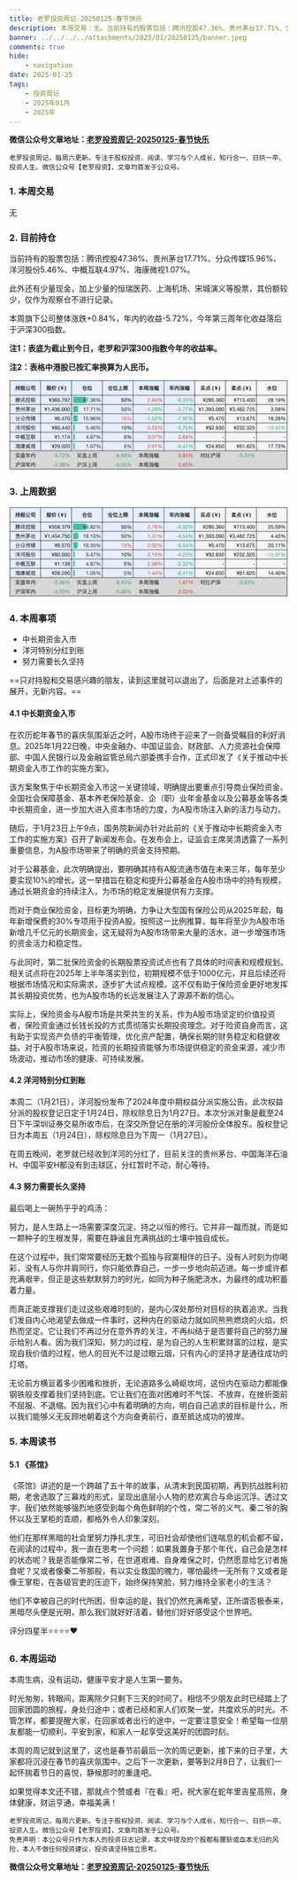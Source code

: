```yaml
---
title: 老罗投资周记-20250125-春节快乐
description: 本周交易：无。当前持有的股票包括：腾讯控股47.36%、贵州茅台17.71%、分众传媒15.96%、洋河股份5.46%、中概互联4.97%、海康微视1.07%。此外还有少量现金，加上少量的恒瑞医药、上海机场、宋城演义等股票，其份额较少，仅作为观察仓不进行记录。本周旗下公司整体涨跌+0.84%，年内的收益-5.72%，今年第三周年化收益落后于沪深300指数。
banner: ../../../../attachments/2025/01/20250125/banner.jpeg
comments: true
hide:
    - navigation
date: 2025-01-25
tags:
    - 投资周记
    - 2025年01月
    - 2025年
---
```


__微信公众号文章地址：[老罗投资周记-20250125-春节快乐](https://mp.weixin.qq.com/s/h2wXKhSDmm4sElt37d4x2w)__

```
老罗投资周记，每周六更新。专注于股权投资、阅读、学习与个人成长，知行合一、日拱一卒、投资人生。微信公众号【老罗投资】，文章均首发于公众号。
```

### 1. 本周交易

无

### 2. 目前持仓

当前持有的股票包括：腾讯控股47.36%、贵州茅台17.71%、分众传媒15.96%、洋河股份5.46%、中概互联4.97%、海康微视1.07%。

此外还有少量现金，加上少量的恒瑞医药、上海机场、宋城演义等股票，其份额较少，仅作为观察仓不进行记录。

本周旗下公司整体涨跌<span class="red">+0.84%</span>，年内的收益<span class="green">-5.72%</span>，今年第三周年化收益落后于沪深300指数。

**注1：表底为截止到今日，老罗和沪深300指数今年的收益率。**

**注2：表格中港股已按汇率换算为人民币。**

![目前持仓](../../../attachments/2025/01/20250125/1.jpg)

### 3. 上周数据

![上周数据](../../../attachments/2025/01/20250125/2.jpg)

### 4. 本周事项

+ 中长期资金入市
+ 洋河特别分红到账
+ 努力需要长久坚持

==只对持股和交易感兴趣的朋友，读到这里就可以退出了。后面是对上述事件的展开，无新内容。==

#### 4.1 中长期资金入市

在农历蛇年春节的喜庆氛围渐近之时，A股市场终于迎来了一则备受瞩目的利好消息。2025年1月22日晚，中央金融办、中国证监会、财政部、人力资源社会保障部、中国人民银行以及金融监管总局六部委携手合作，正式印发了《关于推动中长期资金入市工作的实施方案》。

该方案聚焦于中长期资金入市这一关键领域，明确提出要重点引导商业保险资金、全国社会保障基金、基本养老保险基金、企（职）业年金基金以及公募基金等各类中长期资金，进一步加大进入资本市场的力度，为A股市场注入新的活力与动力。

随后，于1月23日上午9点，国务院新闻办针对此前的《关于推动中长期资金入市工作的实施方案》召开了新闻发布会。在发布会上，证监会主席吴清透露了一系列重要信息，为A股市场带来了明确的资金支持预期。

对于公募基金，此次明确提出，要明确其持有A股流通市值在未来三年，每年至少要实现10%的增长。这一举措旨在稳定和提升公募基金在A股市场中的持有规模，通过长期资金的持续注入，为市场的稳定发展提供有力支撑。

而对于商业保险资金，目标更为明确，力争让大型国有保险公司从2025年起，每年新增保费的30%专项用于投资A股。按照这一比例推算，每年将至少为A股市场新增几千亿元的长期资金，这无疑将为A股市场带来大量的活水，进一步增强市场的资金活力和稳定性。

与此同时，第二批保险资金的长期股票投资试点也有了具体的时间表和规模规划。相关试点将在2025年上半年落实到位，初期规模不低于1000亿元，并且后续还将根据市场情况和实际需求，逐步扩大试点规模。这不仅有助于保险资金更好地发挥其长期投资优势，也为A股市场的长远发展注入了源源不断的信心。

实际上，保险资金与A股市场是共荣共生的关系，作为A股市场坚定的价值投资者，保险资金通过长钱长投的方式贯彻落实长期投资理念。对于险资自身而言，这有助于实现资产负债的平衡管理，优化资产配置，确保长期的财务稳定和稳健收益。对于A股市场来说，险资的长期投资能够为市场提供稳定的资金来源，减少市场波动，推动市场的健康、可持续发展。

#### 4.2 洋河特别分红到账

本周二（1月21日），洋河股份发布了2024年度中期权益分派实施公告。此次权益分派的股权登记日定于1月24日，除权除息日为1月27日。本次分派对象是截至24日下午深圳证券交易所收市后，在深交所登记在册的洋河股份全体股东。股权登记日为本周五（1月24日），除权除息日为下周一（1月27日）。

在周五晚间，老罗就已经收到洋河的分红了，目前关注的贵州茅台、中国海洋石油H、中国平安H都没有到击球区，分红暂时不动，耐心等待。

#### 4.3 努力需要长久坚持

最后喝上一碗热乎乎的鸡汤：

努力，是人生路上一场需要深度沉淀、持之以恒的修行。它并非一蹴而就，而是如一颗种子的生根发芽，需要在静谧且充满挑战的土壤中独自成长。

在这个过程中，我们常常要经历无数个孤独与寂寞相伴的日子。没有人时刻为你喝彩，没有人与你并肩同行，你只能依靠自己，一步一步地向前迈进。每一步或许都充满艰辛，但正是这些默默努力的时光，如同为种子施肥浇水，为最终的成功积蓄着力量。

而真正能支撑我们走过这些艰难时刻的，是内心深处那份对目标的执着追求。当我们发自内心地渴望去做成一件事时，这种内在的驱动力就如同熊熊燃烧的火焰，炽热而坚定。它让我们不再过分在意外界的关注，不再纠结于是否要将自己的努力展示给别人看。因为我们深知，努力的过程，是为自己的人生积累财富的过程，是实现自我价值的过程，他人的目光不过是过眼云烟，只有内心的坚持才是通往成功的灯塔。

无论前方横亘着多少困难和挫折，无论道路多么崎岖坎坷，这份内在驱动力都能像钢铁般支撑着我们坚持到底。它让我们在面对困难时不气馁、不放弃，在挫折面前不屈服、不退缩。因为我们心中有着明确的方向，明白自己追求的目标是什么，所以我们能够义无反顾地朝着这个方向奋勇前行，直至抵达成功的彼岸。

### 5. 本周读书

#### 5.1 《茶馆》

《茶馆》讲述的是一个跨越了五十年的故事，从清末到民国初期，再到抗战胜利初期，老舍选取了三幕戏的形式，呈现出底层小人物的悲欢离合与命运沉浮。透过文字，我们依然能够强烈地感受到每个角色鲜明的个性，常二爷的义气、秦二爷的胸怀以及王掌柜的乖顺，都格外令人印象深刻。

他们在那样黑暗的社会里努力挣扎求生，可旧社会却使他们连喘息的机会都不留，在阅读的过程中，我一直在思考一个问题：如果我置身于那个年代，自己会是怎样的状态呢？我是否能像常二爷，在世道艰难、自身难保之时，仍然愿意给乞讨者施食呢？又或者像秦二爷那般，有以实业救国的魄力，哪怕最终一无所有？又或者是像王掌柜，在各级官吏的压迫下，始终保持笑脸，努力维持全家老小的生活？

他们不幸被自己的时代所困，但幸运的是，我们仍然充满希望，正所谓否极泰来，黑暗尽头便是光明，那么我们就好好活着，替他们好好感受这个世界吧。

评分四星半⭐️⭐️⭐️⭐️❤️


### 6. 本周运动

本周生病，没有运动，健康平安才是人生第一要务。

时光匆匆，转眼间，距离除夕只剩下三天的时间了。相信不少朋友此时已经踏上了回家团圆的旅程，身处归途中；或者已经和家人们欢聚一堂，共度欢乐的时光。不管怎样，都要提醒大家，在回家或者出行的途中，一定要注意安全！希望每一位朋友都能一切顺利，平安到家，和家人一起享受这美好的团圆时刻。

本周的周记就到这里了，这也是春节前最后一次的周记更新，接下来的日子里，大家都将沉浸在春节的喜庆氛围中。之后下一次更新，要等到2月8日了，让我们一起怀揣着节日的喜悦，静候那时的重逢吧。

如果觉得本文还不错，那就点个赞或者『在看』吧，祝大家在蛇年里吉星高照，身体健康，财运亨通，幸福美满！

```
老罗投资周记，每周六更新。专注于股权投资、阅读、学习与个人成长，知行合一、日拱一卒、投资人生。微信公众号【老罗投资】，文章均首发于公众号。
免责声明：本公众号只作为本人的投资日志记录，本文中提及的个股都有腰斩或血本无归的风险，本人不做任何投资建议，投资请坚持独立思考。
```

__微信公众号文章地址：[老罗投资周记-20250125-春节快乐](https://mp.weixin.qq.com/s/h2wXKhSDmm4sElt37d4x2w)__